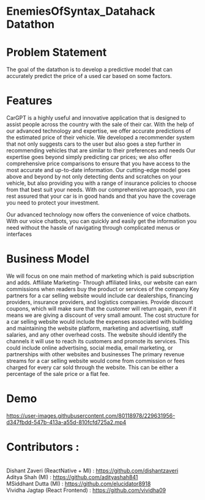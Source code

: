# EnemiesOfSyntax_Datahack Datathon

# Problem Statement

The goal of the datathon is to develop a predictive model that can accurately predict the price of a used car based on some factors.

# Features

CarGPT is a highly useful and innovative application that is designed to assist people across the country with the sale of their car.
With the help of our advanced technology and expertise, we offer accurate predictions of the estimated price of their vehicle.
We developed a  recommender system that not only suggests cars to the user but also goes a step further in recommending vehicles that are similar to their preferences and needs
Our expertise goes beyond simply predicting car prices; we also offer comprehensive price comparisons to ensure that you have access to the most accurate and up-to-date information.
Our cutting-edge model goes above and beyond by not only detecting dents and scratches on your vehicle, but also providing you with a range of insurance policies to choose from that best suit your needs.
With our comprehensive approach, you can rest assured that your car is in good hands and that you have the coverage you need to protect your investment.

Our advanced technology now offers the convenience of voice chatbots. With our voice chatbots, you can quickly and easily get the information you need without the hassle of navigating through complicated menus or interfaces

# Business Model

We will focus on one main method of marketing which is paid subscription and adds.
Affiliate Marketing- Through affiliated links, our website can earn commissions when readers buy the product or services of the company
Key partners for a car selling website would include car dealerships, financing providers, insurance providers, and logistics companies.
Provide discount coupons, which will make sure that the customer will return again, even if it means we are giving a discount of very small amount.
 The cost structure for a car selling website would include the expenses associated with building and maintaining the website platform, marketing and advertising, staff salaries, and any other overhead costs.
The website should identify the channels it will use to reach its customers and promote its services. This could include online advertising, social media, email marketing, or partnerships with other websites and businesses
The primary revenue streams for a car selling website would come from commission or fees charged for every car sold through the website. This can be either a percentage of the sale price or a flat fee.

# Demo

https://user-images.githubusercontent.com/80118978/229631956-d347fbdd-547b-413a-a55d-810fcfd725a2.mp4

# Contributors :
<br />Dishant Zaveri (ReactNative + Ml) : https://github.com/dishantzaveri
<br />Aditya Shah (Ml) : https://github.com/adityashah841
<br />MSiddhant Dutta (Ml) : https://github.com/elucidator8918
<br />Vividha Jagtap (React Frontend) : https://github.com/vividha09
